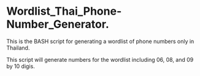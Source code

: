 # Wordlist_Thai_Phone-Number_Generator.
This is the BASH script for generating a wordlist of phone numbers only in Thailand.

This script will generate numbers for the wordlist including 06, 08, and 09 by 10 digis.
